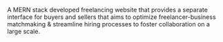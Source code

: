A MERN stack developed freelancing website that provides a separate interface for buyers and sellers that aims to optimize freelancer-business matchmaking & streamline hiring processes to foster collaboration on a large scale.  
